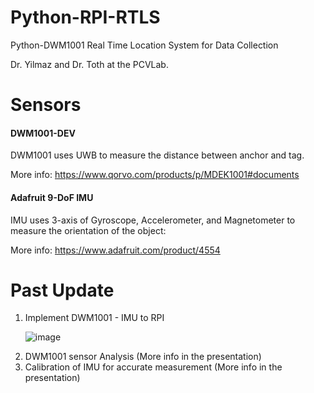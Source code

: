 # Python-RPI-RTLS
Python-DWM1001 Real Time Location System for Data Collection

Dr. Yilmaz and Dr. Toth at the PCVLab. 

# Sensors 

<h4>DWM1001-DEV</h4>

DWM1001 uses UWB to measure the distance between anchor and tag. 

More info: https://www.qorvo.com/products/p/MDEK1001#documents

<h4>Adafruit 9-DoF IMU</h4>

IMU uses 3-axis of Gyroscope, Accelerometer, and Magnetometer to measure the orientation of the object: 

More info: https://www.adafruit.com/product/4554

# Past Update

<ol>
  <li>Implement DWM1001 - IMU to RPI</li>
  
  ![image](https://github.com/jhkwag970/Python-RPI-RTLS/assets/54969114/21f6099e-dcc1-4b95-898d-14afe2334823)

  <li>DWM1001 sensor Analysis (More info in the presentation)</li>
  
  <li>Calibration of IMU for accurate measurement (More info in the presentation)</li>
</ol>
